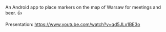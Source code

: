 An Android app to place markers on the map of Warsaw for meetings and beer. :+1:

Presentation: https://www.youtube.com/watch?v=qd5JLx1BE3o
